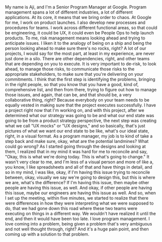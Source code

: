 My name is Aji, and I'm a Senior Program Manager at Google. Program management
spans a lot of different industries, a lot of different applications. At its
core, it means that we bring order to chaos. At Google for me, I work on product
launches. I also develop new processes and procedures for teams. I work across
different functional areas, so that could be engineering, it could be UX, it
could even be People Ops to help launch products. To me, risk management means
looking ahead and trying to anticipate issues. I liken it to the analogy of
being on a ship and being the person looking ahead to make sure there's no
rocks, right? A lot of our projects, I would say for the most part, at least in
my experience, are never just done in a silo. There are other dependencies,
right, and other teams that are depending on you to execute. It is very
important to de-risk, to look ahead, to manage those risks, to communicate those
risks to the appropriate stakeholders, to make sure that you're delivering on
your commitments. I think that the first step is identifying the problems,
bringing in the right people, so that you know that you have a good, kind of,
comprehensive list, and then from there, trying to figure out how to manage
those issues, and again, that can be, and that should be, a very collaborative
thing, right? Because everybody on your team needs to be equally vested in
making sure that the project executes successfully. I have a project right now
that I'm working on, and with this project, after we determined what our
strategy was going to be and what our end state was going to be from a product
strategy perspective, the next step was creating what we call "UX mocks" or "UX
designs," and so basically, that's just pictures of what we want our end state
to be like, what's our ideal state, right, in a visual format. As a program
manager, my job is to kind of take a step back and make sure, okay, what are the
potential landmines? What could go wrong? As I started going through the designs
and looking at them, I realized that in my mind it was hard for me to reconcile
and say, "Okay, this is what we're doing today. This is what's going to change."
It wasn't very clear to me, and I'm less of a visual person and more of like a,
you know, I like spreadsheets and all of that and have things in detail, and so
in my mind, I was like, okay, if I'm having this issue trying to reconcile
between, okay, visually we say we're going to design this, but this is where we
are, what's the difference? If I'm having this issue, then maybe other people
are having this issue, as well. And okay, if other people are having this issue,
maybe our engineers are having this issue as well. And so, when I set up the
meeting, within five minutes, we started to realize that there were differences
in how they were interpreting what we were supposed to do, that we had gone down
this road where these two teams were executing on things in a different way. We
wouldn't have realized it until the end, and then it would have been too late. I
love program management. I love coming into a problem, being given a problem
that's very ambiguous and not well thought through, right? And it's a huge pain
point, and then coming up with a solution to that problem.